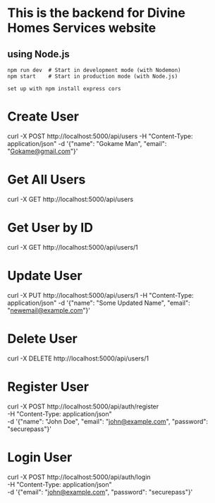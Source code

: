 # This is the backend for Divine Homes Services website

## using Node.js

```
npm run dev  # Start in development mode (with Nodemon)
npm start    # Start in production mode (with Node.js)
```

```
set up with npm install express cors
```

# Create User

curl -X POST http://localhost:5000/api/users -H "Content-Type: application/json" -d '{"name": "Gokame Man", "email": "Gokame@gmail.com"}'

# Get All Users

curl -X GET http://localhost:5000/api/users

# Get User by ID

curl -X GET http://localhost:5000/api/users/1

# Update User

curl -X PUT http://localhost:5000/api/users/1 -H "Content-Type: application/json" -d '{"name": "Some Updated Name", "email": "newemail@example.com"}'

# Delete User

curl -X DELETE http://localhost:5000/api/users/1

# Register User

curl -X POST http://localhost:5000/api/auth/register \
 -H "Content-Type: application/json" \
 -d '{"name": "John Doe", "email": "john@example.com", "password": "securepass"}'

# Login User

curl -X POST http://localhost:5000/api/auth/login \
 -H "Content-Type: application/json" \
 -d '{"email": "john@example.com", "password": "securepass"}'
